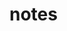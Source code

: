 <!--
 * @Author: your name
 * @Date: 2021-06-10 20:10:28
 * @LastEditTime: 2021-06-10 20:11:02
 * @LastEditors: Please set LastEditors
 * @Description: In User Settings Edit
 * @FilePath: \notes\README.md
-->
# notes